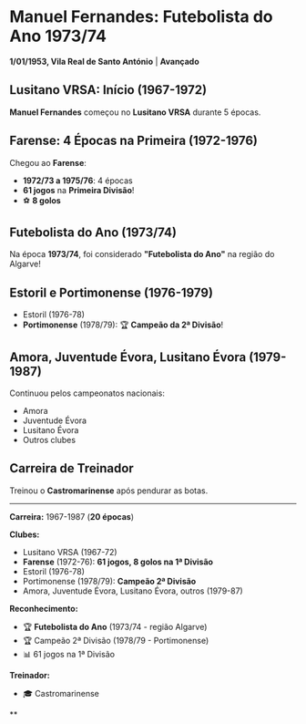 # Manuel Fernandes: Futebolista do Ano 1973/74

**1/01/1953, Vila Real de Santo António** | **Avançado**

## Lusitano VRSA: Início (1967-1972)

**Manuel Fernandes** começou no **Lusitano VRSA** durante 5 épocas.

## Farense: 4 Épocas na Primeira (1972-1976)

Chegou ao **Farense**:
- **1972/73 a 1975/76**: 4 épocas
- **61 jogos** na **Primeira Divisão**!
- ⚽ **8 golos**

## Futebolista do Ano (1973/74)

Na época **1973/74**, foi considerado **"Futebolista do Ano"** na região do Algarve!

## Estoril e Portimonense (1976-1979)

- Estoril (1976-78)
- **Portimonense** (1978/79): 🏆 **Campeão da 2ª Divisão**!

## Amora, Juventude Évora, Lusitano Évora (1979-1987)

Continuou pelos campeonatos nacionais:
- Amora
- Juventude Évora
- Lusitano Évora
- Outros clubes

## Carreira de Treinador

Treinou o **Castromarinense** após pendurar as botas.

---

**Carreira:** 1967-1987 (**20 épocas**)

**Clubes:**
- Lusitano VRSA (1967-72)
- **Farense** (1972-76): **61 jogos, 8 golos na 1ª Divisão**
- Estoril (1976-78)
- Portimonense (1978/79): **Campeão 2ª Divisão**
- Amora, Juventude Évora, Lusitano Évora, outros (1979-87)

**Reconhecimento:**
- 🏆 **Futebolista do Ano** (1973/74 - região Algarve)
- 🏆 Campeão 2ª Divisão (1978/79 - Portimonense)
- 📊 61 jogos na 1ª Divisão

**Treinador:**
- 🎓 Castromarinense

**